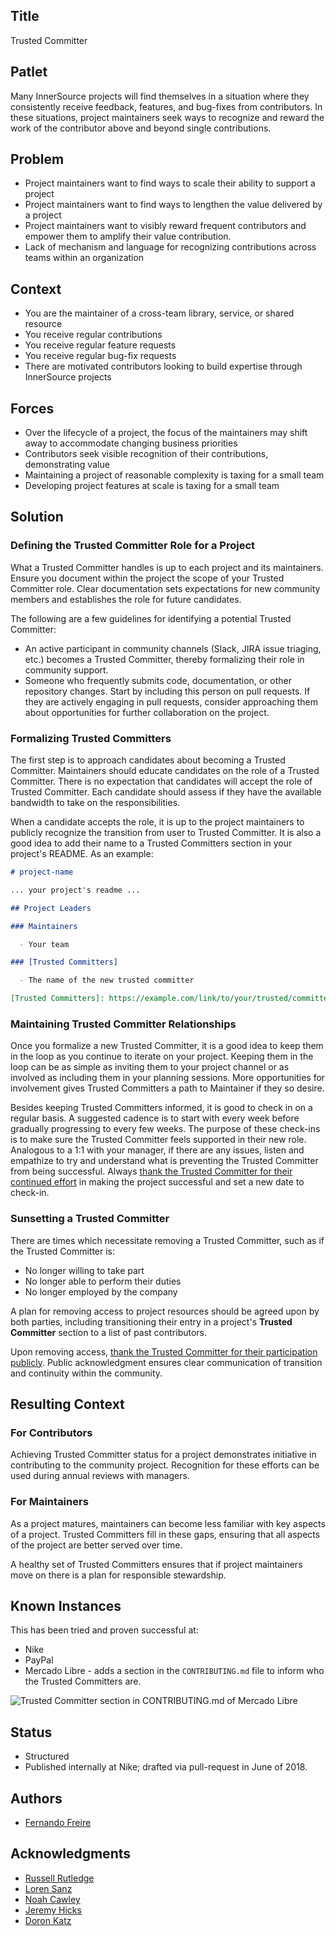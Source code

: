 ## Title

Trusted Committer

## Patlet

Many InnerSource projects will find themselves in a situation where
they consistently receive feedback, features, and bug-fixes from contributors.
In these situations, project maintainers seek ways to recognize and reward the
work of the contributor above and beyond single contributions.

## Problem

- Project maintainers want to find ways to scale their ability to support a project
- Project maintainers want to find ways to lengthen the value delivered by a project
- Project maintainers want to visibly reward frequent contributors and empower them to amplify their value contribution.
- Lack of mechanism and language for recognizing contributions across teams within an organization

## Context

- You are the maintainer of a cross-team library, service, or shared resource
- You receive regular contributions
- You receive regular feature requests
- You receive regular bug-fix requests
- There are motivated contributors looking to build expertise through InnerSource projects

## Forces

- Over the lifecycle of a project, the focus of the maintainers may shift away to accommodate changing business priorities
- Contributors seek visible recognition of their contributions, demonstrating value
- Maintaining a project of reasonable complexity is taxing for a small team
- Developing project features at scale is taxing for a small team

## Solution

### Defining the Trusted Committer Role for a Project

What a Trusted Committer handles is up to each project and its maintainers. Ensure you document within the project the scope of your Trusted Committer role. Clear documentation sets expectations for new community members and establishes the role for future candidates.

The following are a few guidelines for identifying a potential Trusted Committer:

* An active participant in community channels (Slack, JIRA issue triaging, etc.) becomes a Trusted Committer, thereby formalizing their role in community support.
* Someone who frequently submits code, documentation, or other repository changes.  Start by including this person on pull requests. If they are actively engaging in pull requests, consider approaching them about opportunities for further collaboration on the project.

### Formalizing Trusted Committers

The first step is to approach candidates about becoming a Trusted Committer.
Maintainers should educate candidates on the role of a Trusted Committer. There is no expectation that candidates will accept the role of Trusted Committer. Each candidate
should assess if they have the available bandwidth to take on the responsibilities.

When a candidate accepts the role, it is up to the project maintainers to
publicly recognize the transition from user to Trusted Committer. It is also a
good idea to add their name to a Trusted Committers section in your project's
README.  As an example:

```markdown
# project-name

... your project's readme ...

## Project Leaders

### Maintainers

  - Your team

### [Trusted Committers]

  - The name of the new trusted committer

[Trusted Committers]: https://example.com/link/to/your/trusted/committer/documentation.md
```

### Maintaining Trusted Committer Relationships

Once you formalize a new Trusted Committer, it is a good idea to keep them in the
loop as you continue to iterate on your project. Keeping them in the loop can be as
simple as inviting them to your project channel or as involved as including them in your
planning sessions. More opportunities for involvement gives Trusted Committers
a path to Maintainer if they so desire.

Besides keeping Trusted Committers informed, it is good to check in on a
regular basis. A suggested cadence is to start with every week before gradually
progressing to every few weeks. The purpose of these check-ins is to make sure the
Trusted Committer feels supported in their new role. Analogous to a 1:1 with your
manager, if there are any issues, listen and empathize to try and understand
what is preventing the Trusted Committer from being successful. Always
[thank the Trusted Committer for their continued effort][praise] in making the project successful and set a new date to check-in.

### Sunsetting a Trusted Committer

There are times which necessitate removing a Trusted Committer, such as if the Trusted
Committer is:

* No longer willing to take part
* No longer able to perform their duties
* No longer employed by the company

A plan for removing access to project resources should be agreed upon by both parties,
including transitioning their entry in a project's **Trusted Committer** section to a
list of past contributors.

Upon removing access, [thank the Trusted Committer for
their participation publicly][praise]. Public acknowledgment ensures clear
communication of transition and continuity within the community.

## Resulting Context

### For Contributors

Achieving Trusted Committer status for a project demonstrates initiative in
contributing to the community project. Recognition for these
efforts can be used during annual reviews with managers.

### For Maintainers

As a project matures, maintainers can become less familiar with key aspects
of a project. Trusted Committers fill in these gaps, ensuring that all
aspects of the project are better served over time.

A healthy set of Trusted Committers ensures that if project maintainers move on
there is a plan for responsible stewardship.

## Known Instances

This has been tried and proven successful at:

- Nike
- PayPal
- Mercado Libre - adds a section in the `CONTRIBUTING.md` file to inform who the Trusted Committers are.

![Trusted Committer section in CONTRIBUTING.md of Mercado Libre](../../assets/img/mercadolibre-trusted-committers.png "Trusted Committer section in CONTRIBUTING.md of Mercado Libre")

## Status

- Structured
- Published internally at Nike; drafted via pull-request in June of 2018.

## Authors

- [Fernando Freire]

## Acknowledgments

- [Russell Rutledge]
- [Loren Sanz]
- [Noah Cawley]
- [Jeremy Hicks]
- [Doron Katz]

[Doron Katz]: https://github.com/doronkatz
[Russell Rutledge]: https://github.com/rrrutledge
[Loren Sanz]: https://github.com/mrsanz
[Jeremy Hicks]: https://github.com/greatestusername
[Noah Cawley]: https://github.com/utanapishtim
[praise]: ./praise-participants.md
[Fernando Freire]: https://github.com/dogonthehorizon
